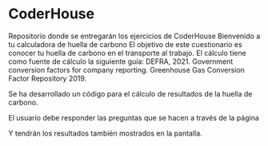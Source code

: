 # CoderHouse
Repositorio donde se entregarán los ejercicios de CoderHouse
Bienvenido a tu calculadora de huella de carbono
    El objetivo de este cuestionario es conocer tu huella de carbono en el transporte al trabajo.
    El cálculo tiene como fuente de cálculo la siguiente guía: DEFRA, 2021. Government conversion factors for company reporting. Greenhouse Gas Conversion Factor Repository 2019.

Se ha desarrollado un código para el cálculo de resultados de la huella de carbono. 

El usuario debe responder las preguntas que se hacen a través de la página 

Y tendrán los resultados también mostrados en la pantalla. 
